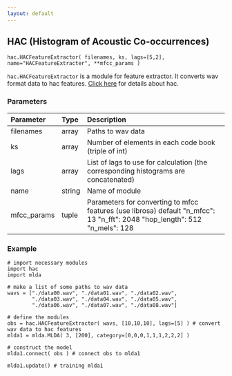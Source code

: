 ```yaml
---
layout: default
---
```

## HAC (Histogram of Acoustic Co-occurrences)

```
hac.HACFeatureExtractor( filenames, ks, lags=[5,2], name="HACFeatureExtracter", **mfcc_params )
```

`hac.HACFeatureExtractor` is a module for feature extractor. 
It converts wav format data to hac features.
[Click here](https://www.isca-speech.org/archive/interspeech_2008/i08_2554.html) for details about hac.

  
### Parameters

| Parameter | Type | Description |
|:----------|:-----|:------------|
| filenames | array | Paths to wav data |
| ks        | array | Number of elements in each code book (triple of int) |
| lags      | array | List of lags to use for calculation (the corresponding histograms are concatenated) |
| name      | string | Name of module |
|mfcc_params| tuple | Parameters for converting to mfcc features (use librosa)  default  "n_mfcc": 13  "n_fft": 2048  "hop_length": 512  "n_mels": 128 |

  
### Example

```
# import necessary modules
import hac
import mlda

# make a list of some paths to wav data
wavs = ["./data00.wav", "./data01.wav", "./data02.wav", 
        "./data03.wav", "./data04.wav", "./data05.wav",
        "./data06.wav", "./data07.wav", "./data08.wav"]

# define the modules
obs = hac.HACFeatureExtractor( wavs, [10,10,10], lags=[5] ) # convert wav data to hac features
mlda1 = mlda.MLDA( 3, [200], category=[0,0,0,1,1,1,2,2,2] )
    
# construct the model
mlda1.connect( obs ) # connect obs to mlda1

mlda1.update() # training mlda1

```